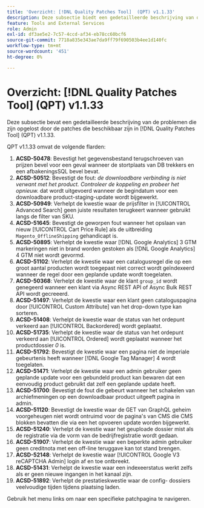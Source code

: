 ```yaml
---
title: 'Overzicht: [!DNL Quality Patches Tool]  (QPT) v1.1.33'
description: Deze subsectie biedt een gedetailleerde beschrijving van de problemen die zijn opgelost door de patches die beschikbaar zijn in  [!DNL Quality Patches Tool]  (QPT) v1.1.33.
feature: Tools and External Services
role: Admin
exl-id: df3ae5e2-7c57-4ccd-af34-eb78cc60bcf6
source-git-commit: 7718a835e343ae7da9ff79f690503b4ee1d140fc
workflow-type: tm+mt
source-wordcount: '451'
ht-degree: 0%

---
```


# Overzicht: [!DNL Quality Patches Tool] (QPT) v1.1.33

Deze subsectie bevat een gedetailleerde beschrijving van de problemen die zijn opgelost door de patches die beschikbaar zijn in [!DNL Quality Patches Tool] (QPT) v1.1.33.

QPT v1.1.33 omvat de volgende flarden:

1. **ACSD-50478**: Bevestigt het gegevensbestand terugschroeven van prijzen bevel voor een geval wanneer de stortplaats van DB trekkers en een afbakeningsSQL bevel bevat.
1. **ACSD-50512**: Bevestigt de fout: *de downloadbare verbinding is niet verwant met het product. Controleer de koppeling en probeer het opnieuw.* dat wordt uitgevoerd wanneer de begindatum voor een downloadbare product-staging-update wordt bijgewerkt.
1. **ACSD-50949**: Verhelpt de kwestie waar de prijsfilter in [!UICONTROL Advanced Search] geen juiste resultaten terugkeert wanneer gebruikt langs de filter van SKU.
1. **ACSD-51645**: Bevestigt de geworpen fout wanneer het opslaan van nieuw [!UICONTROL Cart Price Rule] als de uitbreiding `Magento_OfflineShipping` gehandicapt is.
1. **ACSD-50895**: Verhelpt de kwestie waar [!DNL Google Analytics] 3 GTM markeringen niet in brand worden gestoken als [!DNL Google Analytics] 4 GTM niet wordt gevormd.
1. **ACSD-51102**: Verhelpt de kwestie waar een catalogusregel die op een groot aantal producten wordt toegepast niet correct wordt geïndexeerd wanneer de regel door een geplande update wordt toegelaten.
1. **ACSD-50368**: Verhelpt de kwestie waar de klant `group_id` wordt genegeerd wanneer een klant via Async REST API of Async Bulk REST API wordt gecreeerd.
1. **ACSD-51497**: Verhelpt de kwestie waar een klant geen cataloguspagina door [!UICONTROL Custom Attribute] van het drop-down type kan sorteren.
1. **ACSD-51408**: Verhelpt de kwestie waar de status van het ordepunt verkeerd aan [!UICONTROL Backordered] wordt geplaatst.
1. **ACSD-51735**: Verhelpt de kwestie waar de status van het ordepunt verkeerd aan [!UICONTROL Ordered] wordt geplaatst wanneer het productdossier *0* is.
1. **ACSD-51792**: Bevestigt de kwestie waar een pagina niet de imperiale gebeurtenis heeft wanneer [!DNL Google Tag Manager] 4 wordt toegelaten.
1. **ACSD-51471**: Verhelpt de kwestie waar een admin gebruiker geen geplande update voor een gebundeld product kan bewaren dat een eenvoudig product gebruikt dat zelf een geplande update heeft.
1. **ACSD-51700**: Bevestigt de fout die gebeurt wanneer het schakelen van archiefmeningen op een downloadbaar product uitgeeft pagina in admin.
1. **ACSD-51120**: Bevestigt de kwestie waar de GET van GraphQL geheim voorgeheugen niet wordt ontruimd voor de pagina&#39;s van CMS die CMS blokken bevatten die via een het opvoeren update worden bijgewerkt.
1. **ACSD-51240**: Verhelpt de kwestie waar het geuploade dossier mist als de registratie via de vorm van de bedrijfregistratie wordt gedaan.
1. **ACSD-51907**: Verhelpt de kwestie waar een beperkte admin gebruiker geen creditnota met een off-line teruggave kan tot stand brengen.
1. **ACSD-52148**: Verhelpt de kwestie waar [!UICONTROL Google V3 reCAPTCHA Admin] login af en toe ontbreekt.
1. **ACSD-51431**: Verhelpt de kwestie waar een indexeerstatus werkt zelfs als er geen nieuwe ingangen in het kanaal zijn.
1. **ACSD-51892**: Verhelpt de prestatieskwestie waar de config- dossiers veelvoudige tijden tijdens plaatsing laden.

Gebruik het menu links om naar een specifieke patchpagina te navigeren.
